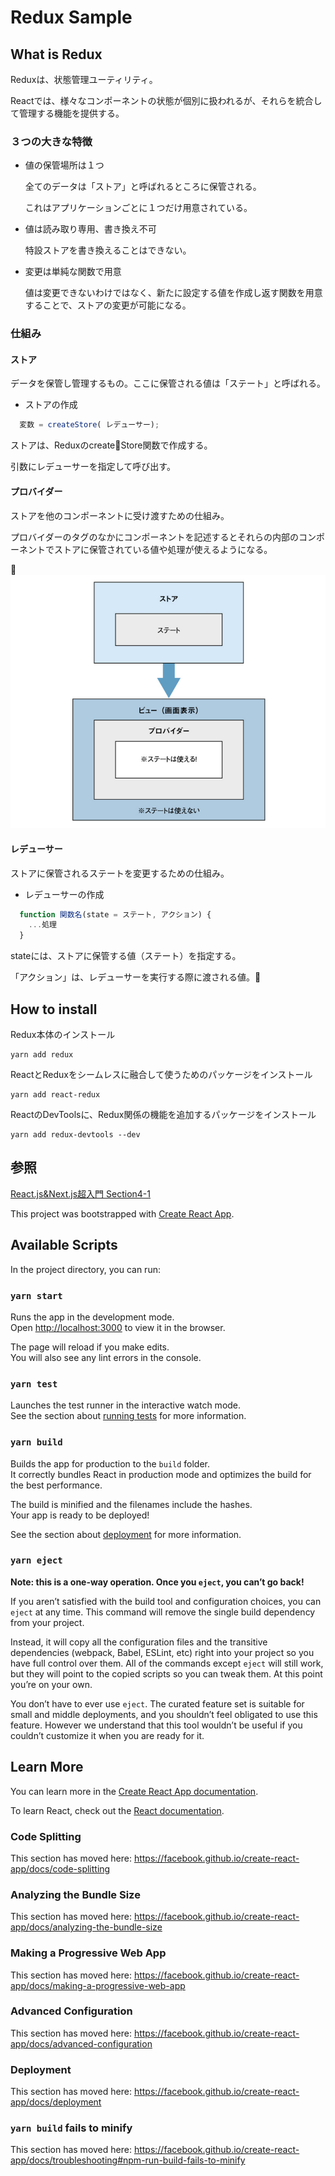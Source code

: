 # Redux Sample

## What is Redux

Reduxは、状態管理ユーティリティ。

Reactでは、様々なコンポーネントの状態が個別に扱われるが、それらを統合して管理する機能を提供する。

### ３つの大きな特徴

- 値の保管場所は１つ

  全てのデータは「ストア」と呼ばれるところに保管される。

  これはアプリケーションごとに１つだけ用意されている。

- 値は読み取り専用、書き換え不可

  特設ストアを書き換えることはできない。

- 変更は単純な関数で用意

  値は変更できないわけではなく、新たに設定する値を作成し返す関数を用意することで、ストアの変更が可能になる。

### 仕組み

#### ストア

データを保管し管理するもの。ここに保管される値は「ステート」と呼ばれる。

- ストアの作成

```js
  変数 = createStore( レデューサー);
```

  ストアは、ReduxのcreateStore関数で作成する。

  引数にレデューサーを指定して呼び出す。

#### プロバイダー

ストアを他のコンポーネントに受け渡すための仕組み。

プロバイダーのタグのなかにコンポーネントを記述するとそれらの内部のコンポーネントでストアに保管されている値や処理が使えるようになる。

![Redux Provider](./redux-provider.png)

#### レデューサー

ストアに保管されるステートを変更するための仕組み。

- レデューサーの作成

```js
  function 関数名(state = ステート, アクション) {
    ...処理
  }
```

  stateには、ストアに保管する値（ステート）を指定する。

  「アクション」は、レデューサーを実行する際に渡される値。

## How to install

Redux本体のインストール

```shell
yarn add redux
```

ReactとReduxをシームレスに融合して使うためのパッケージをインストール

```shell
yarn add react-redux
```

ReactのDevToolsに、Redux関係の機能を追加するパッケージをインストール

```shell
yarn add redux-devtools --dev
```

## 参照

[React.js&Next.js超入門 Section4-1](https://www.amazon.co.jp/React-js-Next-js%E8%B6%85%E5%85%A5%E9%96%80-%E6%8E%8C%E7%94%B0-%E6%B4%A5%E8%80%B6%E4%B9%83/dp/4798056928)

This project was bootstrapped with [Create React App](https://github.com/facebook/create-react-app).

## Available Scripts

In the project directory, you can run:

### `yarn start`

Runs the app in the development mode.<br />
Open [http://localhost:3000](http://localhost:3000) to view it in the browser.

The page will reload if you make edits.<br />
You will also see any lint errors in the console.

### `yarn test`

Launches the test runner in the interactive watch mode.<br />
See the section about [running tests](https://facebook.github.io/create-react-app/docs/running-tests) for more information.

### `yarn build`

Builds the app for production to the `build` folder.<br />
It correctly bundles React in production mode and optimizes the build for the best performance.

The build is minified and the filenames include the hashes.<br />
Your app is ready to be deployed!

See the section about [deployment](https://facebook.github.io/create-react-app/docs/deployment) for more information.

### `yarn eject`

**Note: this is a one-way operation. Once you `eject`, you can’t go back!**

If you aren’t satisfied with the build tool and configuration choices, you can `eject` at any time. This command will remove the single build dependency from your project.

Instead, it will copy all the configuration files and the transitive dependencies (webpack, Babel, ESLint, etc) right into your project so you have full control over them. All of the commands except `eject` will still work, but they will point to the copied scripts so you can tweak them. At this point you’re on your own.

You don’t have to ever use `eject`. The curated feature set is suitable for small and middle deployments, and you shouldn’t feel obligated to use this feature. However we understand that this tool wouldn’t be useful if you couldn’t customize it when you are ready for it.

## Learn More

You can learn more in the [Create React App documentation](https://facebook.github.io/create-react-app/docs/getting-started).

To learn React, check out the [React documentation](https://reactjs.org/).

### Code Splitting

This section has moved here: https://facebook.github.io/create-react-app/docs/code-splitting

### Analyzing the Bundle Size

This section has moved here: https://facebook.github.io/create-react-app/docs/analyzing-the-bundle-size

### Making a Progressive Web App

This section has moved here: https://facebook.github.io/create-react-app/docs/making-a-progressive-web-app

### Advanced Configuration

This section has moved here: https://facebook.github.io/create-react-app/docs/advanced-configuration

### Deployment

This section has moved here: https://facebook.github.io/create-react-app/docs/deployment

### `yarn build` fails to minify

This section has moved here: https://facebook.github.io/create-react-app/docs/troubleshooting#npm-run-build-fails-to-minify
